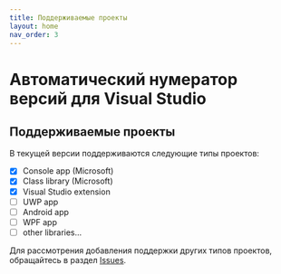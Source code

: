 ```yaml
---
title: Поддерживаемые проекты
layout: home
nav_order: 3
---
```



# Автоматический нумератор версий для Visual Studio

<!--

-->


## Поддерживаемые проекты

В текущей версии поддерживаются следующие типы проектов:

- [x] Console app (Microsoft)
- [x] Class library (Microsoft)
- [x] Visual Studio extension
- [ ] UWP app
- [ ] Android app
- [ ] WPF app
- [ ] other libraries...

Для рассмотрения добавления поддержки других типов проектов, обращайтесь в раздел [Issues](https://github.com/yeremee/VN/issues).
